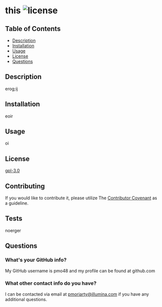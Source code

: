 # this ![license](https://img.shields.io/github/license/pmo48/responsive-portfolio-pbm)
    
## Table of Contents

 - [Description](##description)
 - [Installation](#installation)
 - [Usage](#usage)
 - [License](#license)
 - [Questions](#questions)
    
## <a name="description"></a>Description
    
erog;ij
    
## Installation
    
eoir
    
## Usage
    
oi
    
## License

[gpl-3.0](https://choosealicense.com/licenses/gpl-3.0/)
    
## Contributing
    
If you would like to contribute it, please utilize The [Contributor Covenant](https://www.contributor-covenant.org/) as a guideline.
    
## Tests
    
noerger
    
## Questions
    
### What's your GitHub info?
    
My GitHub username is pmo48 and my profile can be found at github.com
    
### What other contact info do you have?
    
I can be contacted via email at pmoriarty@illumina.com if you have any additional questions.
    

